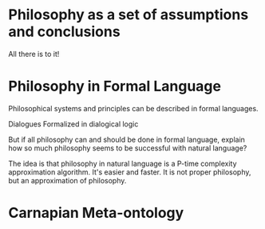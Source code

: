 



# Philosophy as a set of assumptions and conclusions


All there is to it!


# Philosophy in Formal Language

Philosophical systems and principles can be described in formal languages. 


Dialogues Formalized in dialogical logic



But if all philosophy can and should be done in formal language, explain how so much philosophy seems to be successful with natural language?

The idea is that philosophy in natural language is a P-time complexity approximation algorithm. It's easier and faster. It is not proper philosophy, but an approximation of philosophy. 





# Carnapian Meta-ontology



